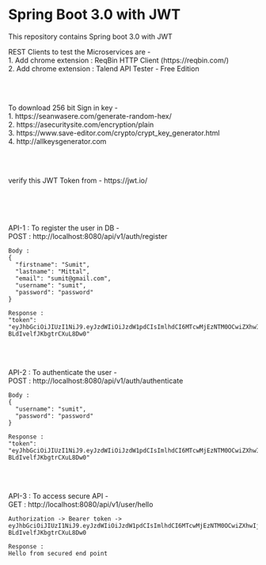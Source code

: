 # Spring Boot 3.0 with JWT

<p>
	This repository contains Spring boot 3.0 with JWT
</p>



<p> 
	REST Clients to test the Microservices are - <br/>
	1. Add chrome extension :	ReqBin HTTP Client (https://reqbin.com/)  <br/>
	2. Add chrome extension :	Talend API Tester - Free Edition <br/>
</p>
<br/> <br/>
 


<p>
	To download 256 bit Sign in key -  <br/>
	1. https://seanwasere.com/generate-random-hex/ <br/>
	2. https://asecuritysite.com/encryption/plain <br/>
	3. https://www.save-editor.com/crypto/crypt_key_generator.html <br/>
	4. http://allkeysgenerator.com <br/>
</p>
<br/> <br/>



<p>
	verify this JWT Token from - 	https://jwt.io/ <br/> <br/>
</p>
<br/> <br/>



<p>
	API-1 : To register the user in DB - <br/>
	POST : http://localhost:8080/api/v1/auth/register

	Body : 
	{
	  "firstname": "Sumit",
	  "lastname": "Mittal",
	  "email": "sumit@gmail.com",
	  "username": "sumit",
	  "password": "password"
	}

	Response : 
	"token": "eyJhbGciOiJIUzI1NiJ9.eyJzdWIiOiJzdW1pdCIsImlhdCI6MTcwMjEzNTM0OCwiZXhwIjoxNzAyMTM3MTQ4fQ.ebIB3wZdU_l1J8WzhlsZ-BLdIvelfJKbgtrCXuL8Dw0"
</p>
<br/> <br/>



<p>
	API-2 : To authenticate the user - <br/>
	POST : http://localhost:8080/api/v1/auth/authenticate
	
	Body :
	{
	  "username": "sumit",
	  "password": "password"
	}

	Response : 
	"token": "eyJhbGciOiJIUzI1NiJ9.eyJzdWIiOiJzdW1pdCIsImlhdCI6MTcwMjEzNTM0OCwiZXhwIjoxNzAyMTM3MTQ4fQ.ebIB3wZdU_l1J8WzhlsZ-BLdIvelfJKbgtrCXuL8Dw0"
</p>
<br/> <br/>



<p>
	API-3 : To access secure API - <br/>
	GET : http://localhost:8080/api/v1/user/hello
	
	Authorization -> Bearer token -> eyJhbGciOiJIUzI1NiJ9.eyJzdWIiOiJzdW1pdCIsImlhdCI6MTcwMjEzNTM0OCwiZXhwIjoxNzAyMTM3MTQ4fQ.ebIB3wZdU_l1J8WzhlsZ-BLdIvelfJKbgtrCXuL8Dw0

	Response : 
	Hello from secured end point
</p>

